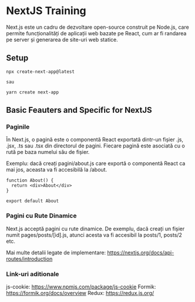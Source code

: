 # NextJS Training

Next.js este un cadru de dezvoltare open-source construit pe Node.js, care permite funcționalități de aplicații web bazate pe React, cum ar fi randarea pe server și generarea de site-uri web statice.

## Setup
```` 
npx create-next-app@latest

sau

yarn create next-app
````

## Basic Feauters and Specific for NextJS

### Paginile

În Next.js, o pagină este o componentă React exportată dintr-un fișier .js, .jsx, .ts sau .tsx din directorul de pagini. Fiecare pagină este asociată cu o rută pe baza numelui său de fișier.

Exemplu: dacă creați pagini/about.js care exportă o componentă React ca mai jos, aceasta va fi accesibilă la /about.

````
function About() {
  return <div>About</div>
}

export default About
````

### Pagini cu Rute Dinamice

Next.js acceptă pagini cu rute dinamice. De exemplu, dacă creați un fișier numit pages/posts/[id].js, atunci acesta va fi accesibil la posts/1, posts/2 etc.

Mai multe detalii legate de implementare: https://nextjs.org/docs/api-routes/introduction

### Link-uri aditionale

js-cookie: https://www.npmjs.com/package/js-cookie
Formik: https://formik.org/docs/overview
Redux: https://redux.js.org/